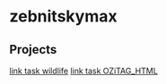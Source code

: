 # zebnitskymax
## Projects

[link task wildlife](https://zebnitskymax.github.io/Projects/wildlife/)
[link task OZiTAG_HTML](https://zebnitskymax.github.io/Projects/OZiTAG_HTML/)
 

